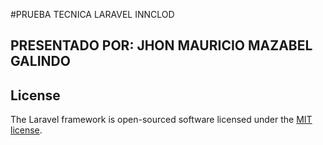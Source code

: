 #PRUEBA TECNICA LARAVEL INNCLOD
## PRESENTADO POR: JHON MAURICIO MAZABEL GALINDO 
##

## License

The Laravel framework is open-sourced software licensed under the [MIT license](https://opensource.org/licenses/MIT).
